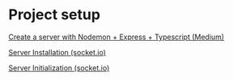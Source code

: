 # Project setup

[Create a server with Nodemon + Express + Typescript (Medium)](https://medium.com/create-a-server-with-nodemon-express-typescript/create-a-server-with-nodemon-express-typescript-f7c88fb5ee71)

[Server Installation (socket.io)](https://socket.io/docs/v4/server-installation/)

[Server Initialization (socket.io)](https://socket.io/docs/v4/server-initialization/)